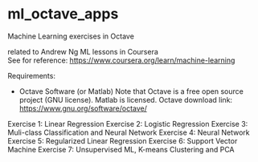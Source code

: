 # ml_octave_apps
Machine Learning exercises in Octave

related to Andrew Ng ML lessons in Coursera  
See for reference:
https://www.coursera.org/learn/machine-learning

Requirements:  
 - Octave Software (or Matlab)
 Note that Octave is a free open source project (GNU license). Matlab is licensed.
 Octave download link: https://www.gnu.org/software/octave/


Exercise 1: Linear Regression
Exercise 2: Logistic Regression
Exercise 3: Muli-class Classification and Neural Network
Exercise 4: Neural Network
Exercise 5: Regularized Linear Regression
Exercise 6: Support Vector Machine
Exercise 7: Unsupervised ML, K-means Clustering and PCA
